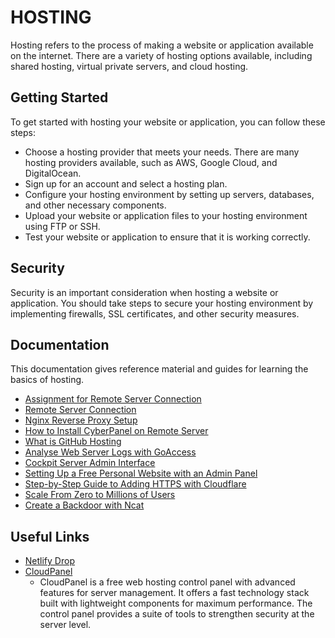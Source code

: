 # HOSTING

Hosting refers to the process of making a website or application available on the internet. There are a variety of hosting options available, including shared hosting, virtual private servers, and cloud hosting.

## Getting Started

To get started with hosting your website or application, you can follow these steps:

- Choose a hosting provider that meets your needs. There are many hosting providers available, such as AWS, Google Cloud, and DigitalOcean.
- Sign up for an account and select a hosting plan.
- Configure your hosting environment by setting up servers, databases, and other necessary components.
- Upload your website or application files to your hosting environment using FTP or SSH.
- Test your website or application to ensure that it is working correctly.

## Security

Security is an important consideration when hosting a website or application. You should take steps to secure your hosting environment by implementing firewalls, SSL certificates, and other security measures.

## Documentation

This documentation gives reference material and guides for learning the basics of hosting.

- [Assignment for Remote Server Connection](./sunucuya.baglanma.odev.md)
- [Remote Server Connection](./sunucuya.baglanma.md)
- [Nginx Reverse Proxy Setup](./nginx.setup.md)
- [How to Install CyberPanel on Remote Server](./cyberpanel.md)
- [What is GitHub Hosting](./github.hosting.md)
- [Analyse Web Server Logs with GoAccess](./goaccess.log.analysis.md)
- [Cockpit Server Admin Interface](./cockpit.md)
- [Setting Up a Free Personal Website with an Admin Panel](./setup.website.with.admin.panel.md)
- [Step-by-Step Guide to Adding HTTPS with Cloudflare](./https.using.cloudflare.md)
- [Scale From Zero to Millions of Users](./scale.or.design.system.for.big.data.md)
- [Create a Backdoor with Ncat](./netcat.backdoor.md)

## Useful Links

- [Netlify Drop](https://app.netlify.com/drop)
- [CloudPanel](https://www.cloudpanel.io/)
  - CloudPanel is a free web hosting control panel with advanced features for server management. It offers a fast technology stack built with lightweight components for maximum performance. The control panel provides a suite of tools to strengthen security at the server level.
